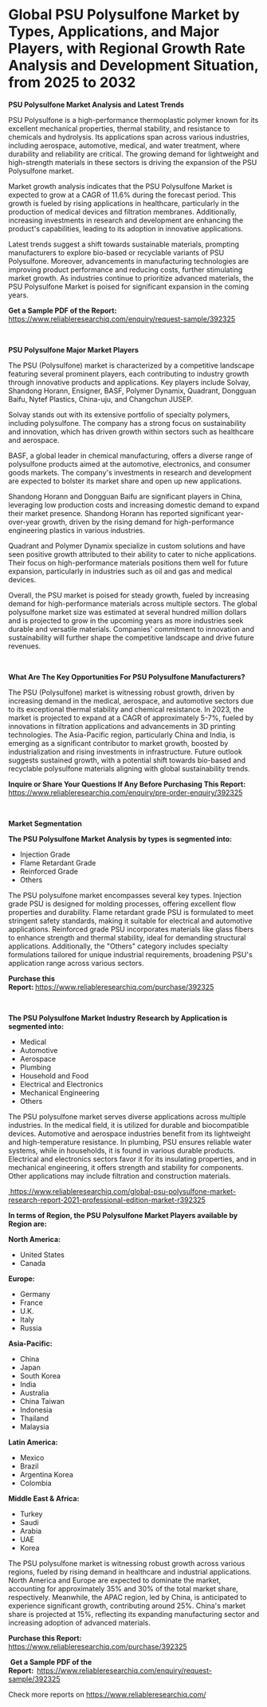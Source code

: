 <p><h1>Global PSU Polysulfone Market by Types, Applications, and Major Players, with Regional Growth Rate Analysis and Development Situation, from 2025 to 2032</h1></p><p><strong>PSU Polysulfone Market Analysis and Latest Trends</strong></p>
<p><p>PSU Polysulfone is a high-performance thermoplastic polymer known for its excellent mechanical properties, thermal stability, and resistance to chemicals and hydrolysis. Its applications span across various industries, including aerospace, automotive, medical, and water treatment, where durability and reliability are critical. The growing demand for lightweight and high-strength materials in these sectors is driving the expansion of the PSU Polysulfone market.</p><p>Market growth analysis indicates that the PSU Polysulfone Market is expected to grow at a CAGR of 11.6% during the forecast period. This growth is fueled by rising applications in healthcare, particularly in the production of medical devices and filtration membranes. Additionally, increasing investments in research and development are enhancing the product's capabilities, leading to its adoption in innovative applications.</p><p>Latest trends suggest a shift towards sustainable materials, prompting manufacturers to explore bio-based or recyclable variants of PSU Polysulfone. Moreover, advancements in manufacturing technologies are improving product performance and reducing costs, further stimulating market growth. As industries continue to prioritize advanced materials, the PSU Polysulfone Market is poised for significant expansion in the coming years.</p></p>
<p><strong>Get a Sample PDF of the Report:&nbsp;</strong> <a href="https://www.reliableresearchiq.com/enquiry/request-sample/392325?utm_campaign=2282&utm_medium=2&utm_source=Github&utm_content=ia&utm_term=29032025&utm_id=psu-polysulfone">https://www.reliableresearchiq.com/enquiry/request-sample/392325</a></p>
<p>&nbsp;</p>
<p><strong>PSU Polysulfone Major Market Players</strong></p>
<p><p>The PSU (Polysulfone) market is characterized by a competitive landscape featuring several prominent players, each contributing to industry growth through innovative products and applications. Key players include Solvay, Shandong Horann, Ensigner, BASF, Polymer Dynamix, Quadrant, Dongguan Baifu, Nytef Plastics, China-uju, and Changchun JUSEP.</p><p>Solvay stands out with its extensive portfolio of specialty polymers, including polysulfone. The company has a strong focus on sustainability and innovation, which has driven growth within sectors such as healthcare and aerospace. </p><p>BASF, a global leader in chemical manufacturing, offers a diverse range of polysulfone products aimed at the automotive, electronics, and consumer goods markets. The company's investments in research and development are expected to bolster its market share and open up new applications.</p><p>Shandong Horann and Dongguan Baifu are significant players in China, leveraging low production costs and increasing domestic demand to expand their market presence. Shandong Horann has reported significant year-over-year growth, driven by the rising demand for high-performance engineering plastics in various industries.</p><p>Quadrant and Polymer Dynamix specialize in custom solutions and have seen positive growth attributed to their ability to cater to niche applications. Their focus on high-performance materials positions them well for future expansion, particularly in industries such as oil and gas and medical devices.</p><p>Overall, the PSU market is poised for steady growth, fueled by increasing demand for high-performance materials across multiple sectors. The global polysulfone market size was estimated at several hundred million dollars and is projected to grow in the upcoming years as more industries seek durable and versatile materials. Companies' commitment to innovation and sustainability will further shape the competitive landscape and drive future revenues.</p></p>
<p>&nbsp;</p>
<p><strong>What Are The Key Opportunities For PSU Polysulfone Manufacturers?</strong></p>
<p><p>The PSU (Polysulfone) market is witnessing robust growth, driven by increasing demand in the medical, aerospace, and automotive sectors due to its exceptional thermal stability and chemical resistance. In 2023, the market is projected to expand at a CAGR of approximately 5-7%, fueled by innovations in filtration applications and advancements in 3D printing technologies. The Asia-Pacific region, particularly China and India, is emerging as a significant contributor to market growth, boosted by industrialization and rising investments in infrastructure. Future outlook suggests sustained growth, with a potential shift towards bio-based and recyclable polysulfone materials aligning with global sustainability trends.</p></p>
<p><strong>Inquire or Share Your Questions If Any Before Purchasing This Report:</strong> <a href="https://www.reliableresearchiq.com/enquiry/pre-order-enquiry/392325?utm_campaign=2282&utm_medium=2&utm_source=Github&utm_content=ia&utm_term=29032025&utm_id=psu-polysulfone">https://www.reliableresearchiq.com/enquiry/pre-order-enquiry/392325</a></p>
<p>&nbsp;</p>
<p><strong>Market Segmentation</strong></p>
<p><strong>The PSU Polysulfone Market Analysis by types is segmented into:</strong></p>
<p><ul><li>Injection Grade</li><li>Flame Retardant Grade</li><li>Reinforced Grade</li><li>Others</li></ul></p>
<p><p>The PSU polysulfone market encompasses several key types. Injection grade PSU is designed for molding processes, offering excellent flow properties and durability. Flame retardant grade PSU is formulated to meet stringent safety standards, making it suitable for electrical and automotive applications. Reinforced grade PSU incorporates materials like glass fibers to enhance strength and thermal stability, ideal for demanding structural applications. Additionally, the "Others" category includes specialty formulations tailored for unique industrial requirements, broadening PSU's application range across various sectors.</p></p>
<p><strong>Purchase this Report:&nbsp;</strong><a href="https://www.reliableresearchiq.com/purchase/392325?utm_campaign=2282&utm_medium=2&utm_source=Github&utm_content=ia&utm_term=29032025&utm_id=psu-polysulfone">https://www.reliableresearchiq.com/purchase/392325</a></p>
<p>&nbsp;</p>
<p><strong>The PSU Polysulfone Market Industry Research by Application is segmented into:</strong></p>
<p><ul><li>Medical</li><li>Automotive</li><li>Aerospace</li><li>Plumbing</li><li>Household and Food</li><li>Electrical and Electronics</li><li>Mechanical Engineering</li><li>Others</li></ul></p>
<p><p>The PSU polysulfone market serves diverse applications across multiple industries. In the medical field, it is utilized for durable and biocompatible devices. Automotive and aerospace industries benefit from its lightweight and high-temperature resistance. In plumbing, PSU ensures reliable water systems, while in households, it is found in various durable products. Electrical and electronics sectors favor it for its insulating properties, and in mechanical engineering, it offers strength and stability for components. Other applications may include filtration and construction materials.</p></p>
<p><a href="https://www.reliableresearchiq.com/global-psu-polysulfone-market-research-report-2021-professional-edition-market-r392325?utm_campaign=2282&utm_medium=2&utm_source=Github&utm_content=ia&utm_term=29032025&utm_id=psu-polysulfone">&nbsp;https://www.reliableresearchiq.com/global-psu-polysulfone-market-research-report-2021-professional-edition-market-r392325</a></p>
<p><strong>In terms of Region, the PSU Polysulfone Market Players available by Region are:</strong></p>
<p>
    <p> <strong> North America: </strong>
        <ul>
            <li>United States</li>
            <li>Canada</li>
        </ul>
        </p> 
    <p> <strong> Europe: </strong>
        <ul>
            <li>Germany</li>
            <li>France</li>
            <li>U.K.</li>
            <li>Italy</li>
            <li>Russia</li>
        </ul>
        </p> 
    <p> <strong> Asia-Pacific: </strong>
        <ul>
            <li>China</li>
            <li>Japan</li>
            <li>South Korea</li>
            <li>India</li>
            <li>Australia</li>
            <li>China Taiwan</li>
            <li>Indonesia</li>
            <li>Thailand</li>
            <li>Malaysia</li>
        </ul>
        </p> 
    <p> <strong> Latin America: </strong>
        <ul>
            <li>Mexico</li>
            <li>Brazil</li>
            <li>Argentina Korea</li>
            <li>Colombia</li>
        </ul>
        </p> 
    <p> <strong> Middle East & Africa: </strong>
        <ul>
            <li>Turkey</li>
            <li>Saudi</li>
            <li>Arabia</li>
            <li>UAE</li>
            <li>Korea</li>
        </ul>
    </p>
    </p>
<p><p>The PSU polysulfone market is witnessing robust growth across various regions, fueled by rising demand in healthcare and industrial applications. North America and Europe are expected to dominate the market, accounting for approximately 35% and 30% of the total market share, respectively. Meanwhile, the APAC region, led by China, is anticipated to experience significant growth, contributing around 25%. China's market share is projected at 15%, reflecting its expanding manufacturing sector and increasing adoption of advanced materials.</p></p>
<p><strong>Purchase this Report: </strong><a href="https://www.reliableresearchiq.com/purchase/392325?utm_campaign=2282&utm_medium=2&utm_source=Github&utm_content=ia&utm_term=29032025&utm_id=psu-polysulfone">https://www.reliableresearchiq.com/purchase/392325</a></p>
<p>&nbsp;<strong>Get a Sample PDF of the Report:&nbsp;&nbsp;</strong><a href="https://www.reliableresearchiq.com/enquiry/request-sample/392325?utm_campaign=2282&utm_medium=2&utm_source=Github&utm_content=ia&utm_term=29032025&utm_id=psu-polysulfone">https://www.reliableresearchiq.com/enquiry/request-sample/392325</a></p>
<p><strong></strong></p>
<p>Check more reports on <a href="https://www.reliableresearchiq.com/?utm_campaign=2282&utm_medium=2&utm_source=Github&utm_content=ia&utm_term=29032025&utm_id=psu-polysulfone">https://www.reliableresearchiq.com/</a></p>